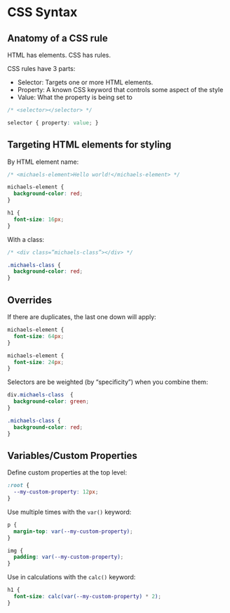 # CSS Syntax

## Anatomy of a CSS rule

HTML has elements. CSS has rules.

CSS rules have 3 parts:

- Selector: Targets one or more HTML elements.
- Property: A known CSS keyword that controls some aspect of the style
- Value: What the property is being set to

```css
/* <selector></selector> */

selector { property: value; }
```

## Targeting HTML elements for styling

By HTML element name:

```css
/* <michaels-element>Hello world!</michaels-element> */

michaels-element {
  background-color: red;
}

h1 {
  font-size: 16px;
}
```

With a class:

```css
/* <div class=”michaels-class”></div> */

.michaels-class {
  background-color: red;
}
```

## Overrides

If there are duplicates, the last one down will apply:

```css
michaels-element {
  font-size: 64px;
}

michaels-element {
  font-size: 24px;
}
```

Selectors are be weighted (by “specificity”) when you combine them:

```css
div.michaels-class  {
  background-color: green;
}

.michaels-class {
  background-color: red;
}
```

## Variables/Custom Properties

Define custom properties at the top level:

```css
:root {
  --my-custom-property: 12px;
}
```

Use multiple times with the `var()` keyword:

```css
p {
  margin-top: var(--my-custom-property);
}

img {
  padding: var(--my-custom-property);
}
```

Use in calculations with the `calc()` keyword:

```css
h1 {
  font-size: calc(var(--my-custom-property) * 2);
}
```